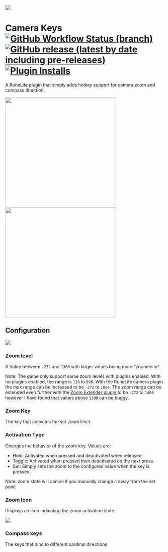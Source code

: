 ![.](https://i.imgur.com/H9pDVkk.png)

# Camera Keys [![GitHub Workflow Status (branch)](https://img.shields.io/github/workflow/status/neilrush/Camera-Keys/Java%20CI/master?logo=github)](https://github.com/neilrush/Camera-Keys/actions) [![GitHub release (latest by date including pre-releases)](https://img.shields.io/github/v/release/neilrush/Camera-Keys?include_prereleases&logo=github)](https://github.com/neilrush/Camera-Keys/releases) [![Plugin Installs](http://img.shields.io/endpoint?url=https://i.pluginhub.info/shields/installs/plugin/Camera-Keys)](https://runelite.net/plugin-hub/neilrush)

A RuneLite plugin that simply adds hotkey support for camera zoom and compass direction.

<p><img alt="." height="350" src="https://i.imgur.com/gIEA4QE.gif" title="Camera zoom demo" width="350"/>
<img alt="." height="350" src="https://i.imgur.com/cUZAA1F.gif" title="Compass direction demo" width="350"/></p>

## Configuration

![.](https://i.imgur.com/z5pjT9G.png)

<h3>Zoom level</h3>
<p>A Value between <code>-272</code> and <code>1300</code> with larger values being more "zoomed in".</p>

<p> Note: The game only support some zoom levels with plugins enabled. With no plugins enabled, the range is <code>128</code> to <code>896</code>.
With the RuneLite camera plugin the max range can be increased to be <code>-272</code> to <code>1004</code>. The zoom range can be extended even
further with the <a href="https://github.com/Adam-/runelite-plugins/tree/zoom"> Zoom Extender plugin </a> to be  <code>-272</code> to <code>1400</code>
however I have found that values above <code>1300</code> can be buggy.</p>

<h3>Zoom Key</h3>
The key that activates the set zoom level.

<h3>Activation Type</h3>

Changes the behavior of the zoom key. Values are:
* Hold: Activated when pressed and deactivated when released.
* Toggle: Activated when pressed then deactivated on the next press.
* Set: Simply sets the zoom to the configured value when the key is pressed.
<p> Note: zoom state will cancel if you manually change it away from the set point</p>

<h3>Zoom Icon</h3>
<p>Displays an icon indicating the zoom activation state.</p>

![.](https://i.imgur.com/MEjdkzx.png)

<h3>Compass keys</h3>
<p>The keys that bind to different cardinal directions</p>
